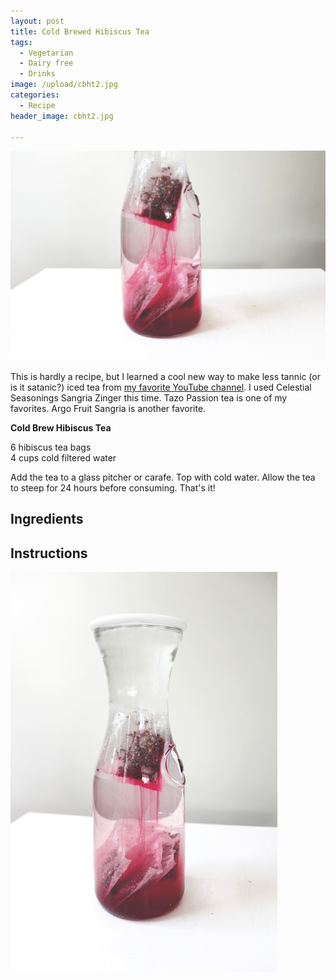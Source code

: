 ```yaml
---
layout: post
title: Cold Brewed Hibiscus Tea
tags:
  - Vegetarian
  - Dairy free
  - Drinks
image: /upload/cbht2.jpg
categories:
  - Recipe
header_image: cbht2.jpg

---
```


![Image of Cold Brewed Hibiscus Tea.](/upload/cbht2.jpg)

This is hardly a recipe, but I learned a cool new way to make less tannic (or is it satanic?) iced tea from [my favorite YouTube channel](https://www.youtube.com/watch?v=84UADOS7RsA). I used Celestial Seasonings Sangria Zinger this time. Tazo Passion tea is one of my favorites. Argo Fruit Sangria is another favorite.  
  
**Cold Brew Hibiscus Tea**  
  
6 hibiscus tea bags  
4 cups cold filtered water  
  
Add the tea to a glass pitcher or carafe. Top with cold water. Allow the tea to steep for 24 hours before consuming. That's it!

## Ingredients



## Instructions







![Image of Cold Brewed Hibiscus Tea.](/upload/cbht.jpg)